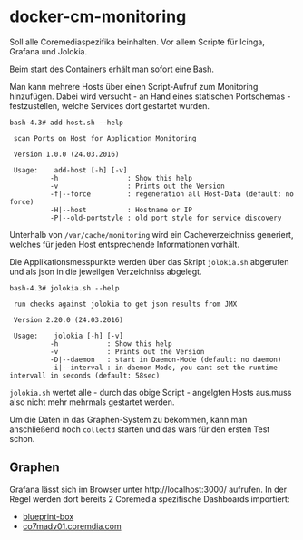 # docker-cm-monitoring

Soll alle Coremediaspezifika beinhalten. Vor allem Scripte für Icinga, Grafana und Jolokia.

Beim start des Containers erhält man sofort eine Bash.

Man kann mehrere Hosts über einen Script-Aufruf zum Monitoring hinzufügen. Dabei wird versucht - an Hand eines statischen Portschemas - festzustellen, welche Services dort gestartet wurden.

    bash-4.3# add-host.sh --help

     scan Ports on Host for Application Monitoring

     Version 1.0.0 (24.03.2016)

     Usage:    add-host [-h] [-v]
              -h                 : Show this help
              -v                 : Prints out the Version
              -f|--force         : regeneration all Host-Data (default: no force)
              -H|--host          : Hostname or IP
              -P|--old-portstyle : old port style for service discovery

Unterhalb von `/var/cache/monitoring` wird ein Cacheverzeichniss generiert, welches für jeden Host entsprechende Informationen vorhält.


Die Applikationsmesspunkte werden über das Skript `jolokia.sh` abgerufen und als json in die jeweilgen Verzeichniss abgelegt.

    bash-4.3# jolokia.sh --help

     run checks against jolokia to get json results from JMX

     Version 2.20.0 (24.03.2016)

     Usage:    jolokia [-h] [-v]
              -h            : Show this help
              -v            : Prints out the Version
              -D|--daemon   : start in Daemon-Mode (default: no daemon)
              -i|--interval : in daemon Mode, you cant set the runtime intervall in seconds (default: 58sec)

`jolokia.sh` wertet alle - durch das obige Script - angelgten Hosts aus.muss also nicht mehr mehrmals gestartet werden.

Um die Daten in das Graphen-System zu bekommen, kann man anschließend noch `collectd` starten und das wars für den ersten Test schon.

## Graphen
Grafana lässt sich im Browser unter http://localhost:3000/ aufrufen.
In der Regel werden dort bereits 2 Coremedia spezifische Dashboards importiert:

   - [blueprint-box](]http://localhost:3000/dashboard/file/Blueprint.json)
   - [co7madv01.coremdia.com](http://localhost:3000/dashboard/file/co7madv01.json)


